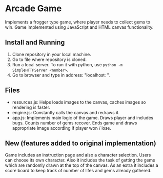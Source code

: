 
# Arcade Game

Implements a frogger type game, where player needs to collect gems to win. Game implemented using JavaScript and HTML canvas functionality.

## Install and Running

1. Clone repository in your local machine.
2. Go to file where repository is cloned.
3. Run a local server. To run it with python, use `python -m SimpleHTTPServer <number>`.
4. Go to browser and type in address: "localhost: <number>".

## Files
- resources.js: Helps loads images to the canvas, caches images so rendering is faster.
- engine.js: Constantly calls the canvas and redraws it.
- app.js: Implements main logic of the game. Draws player and includes bugs. Counts number of gems recover. Ends game and draws appropriate image according if player won / lose.

## New (features added to original implementation)

Game includes an instruction page and also a character selection. Users can choose its own character. Also it includes the task of getting the gems which are randomly drawn at the top of the canvas. As an extra it includes a score board to keep track of number of lifes and gems already gathered.

